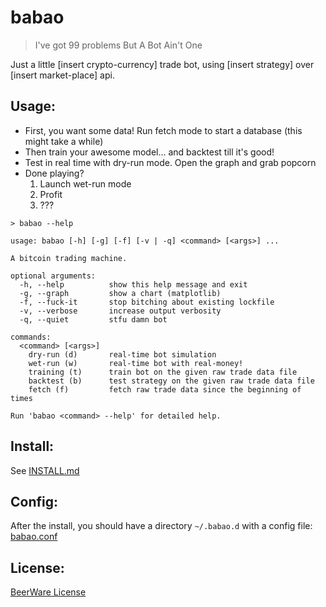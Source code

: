 # babao

> I've got 99 problems But A Bot Ain't One

Just a little [insert crypto-currency] trade bot, using [insert strategy] over [insert market-place] api.


## Usage:

* First, you want some data! Run fetch mode to start a database (this might take a while)
* Then train your awesome model... and backtest till it's good!
* Test in real time with dry-run mode. Open the graph and grab popcorn
* Done playing?
    1. Launch wet-run mode
    2. Profit
    3. ???


```shell
> babao --help
```
```
usage: babao [-h] [-g] [-f] [-v | -q] <command> [<args>] ...

A bitcoin trading machine.

optional arguments:
  -h, --help          show this help message and exit
  -g, --graph         show a chart (matplotlib)
  -f, --fuck-it       stop bitching about existing lockfile
  -v, --verbose       increase output verbosity
  -q, --quiet         stfu damn bot

commands:
  <command> [<args>]
    dry-run (d)       real-time bot simulation
    wet-run (w)       real-time bot with real-money!
    training (t)      train bot on the given raw trade data file
    backtest (b)      test strategy on the given raw trade data file
    fetch (f)         fetch raw trade data since the beginning of times

Run 'babao <command> --help' for detailed help.
```


## Install:

See [INSTALL.md](INSTALL.md)


## Config:

After the install, you should have a directory ```~/.babao.d``` with a config file: [babao.conf](config/babao.conf)

## License:

[BeerWare License](LICENSE)
